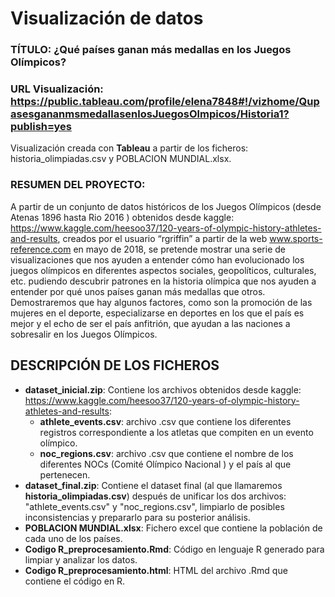 # Visualización de datos

### TÍTULO: ¿Qué países ganan más medallas en los Juegos Olímpicos?

### URL Visualización: https://public.tableau.com/profile/elena7848#!/vizhome/QupasesgananmsmedallasenlosJuegosOlmpicos/Historia1?publish=yes
Visualización creada con **Tableau** a partir de los ficheros: historia_olimpiadas.csv y POBLACION MUNDIAL.xlsx.

### RESUMEN DEL PROYECTO:

A partir de un conjunto de datos históricos de los Juegos Olímpicos (desde Atenas 1896 hasta Rio 2016 ) obtenidos desde kaggle: https://www.kaggle.com/heesoo37/120-years-of-olympic-history-athletes-and-results, creados por el usuario “rgriffin”  a partir de la web www.sports-reference.com en mayo de 2018, se pretende mostrar una serie de visualizaciones que nos ayuden a entender cómo han evolucionado los juegos olímpicos en diferentes aspectos sociales, geopolíticos, culturales, etc. pudiendo descubrir patrones en la historia olímpica que nos ayuden a entender por qué unos países ganan más medallas que otros. Demostraremos que hay algunos factores, como son la promoción de las mujeres en el deporte, especializarse en deportes en los que el país es mejor y el echo de ser el país anfitrión, que ayudan a las naciones a sobresalir en los Juegos Olímpicos.

## DESCRIPCIÓN DE LOS FICHEROS
* **dataset_inicial.zip**: Contiene los archivos obtenidos desde kaggle: https://www.kaggle.com/heesoo37/120-years-of-olympic-history-athletes-and-results:
    - **athlete_events.csv**: archivo .csv que contiene los diferentes registros correspondiente a los atletas que compiten en un evento olímpico.
    - **noc_regions.csv**: archivo .csv que contiene el nombre de los diferentes NOCs (Comité Olímpico Nacional ) y el país al que pertenecen.
* **dataset_final.zip**: Contiene el dataset final (al que llamaremos **historia_olimpiadas.csv**) después de unificar los dos archivos: "athlete_events.csv" y "noc_regions.csv", limpiarlo de posibles inconsistencias y prepararlo para su posterior análisis.
* **POBLACION MUNDIAL.xlsx**: Fichero excel que contiene la población de cada uno de los países.
* **Codigo R_preprocesamiento.Rmd**: Código en lenguaje R generado para limpiar y analizar los datos.
* **Codigo R_preprocesamiento.html**: HTML del archivo .Rmd que contiene el código en R.
